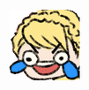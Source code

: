 ![sharenapaining.gif](https://raw.githubusercontent.com/HertzDevil/HertzDevil/master/sharenapaining.gif)
